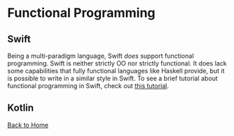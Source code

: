 # Functional Programming
## Swift
Being a multi-paradigm language, Swift *does* support functional programming. Swift is neither strictly OO nor strictly functional. It does lack some capabilities that fully functional languages like Haskell provide, but it is possible to write in a similar style in Swift. To see a brief tutorial about functional programming in Swift, check out [this tutorial](https://www.raywenderlich.com/157123/introduction-functional-programming-swift-2).
## Kotlin
[Back to Home](../README.md)
